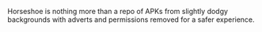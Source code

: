 Horseshoe is nothing more than a repo of APKs from slightly dodgy backgrounds with adverts and permissions removed for a safer experience.
